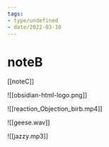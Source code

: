 ```yaml
---
tags:
- type/undefined
- date/2022-03-10
---
```


# noteB
[[noteC]]

![[obsidian-html-logo.png]]

![[reaction_Objection_birb.mp4]]

![[geese.wav]]

![[jazzy.mp3]]